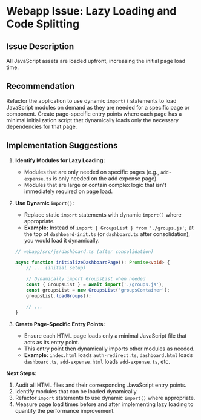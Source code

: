 # Webapp Issue: Lazy Loading and Code Splitting

## Issue Description

All JavaScript assets are loaded upfront, increasing the initial page load time.

## Recommendation

Refactor the application to use dynamic `import()` statements to load JavaScript modules on demand as they are needed for a specific page or component. Create page-specific entry points where each page has a minimal initialization script that dynamically loads only the necessary dependencies for that page.

## Implementation Suggestions

1.  **Identify Modules for Lazy Loading:**
    *   Modules that are only needed on specific pages (e.g., `add-expense.ts` is only needed on the add expense page).
    *   Modules that are large or contain complex logic that isn't immediately required on page load.

2.  **Use Dynamic `import()`:**
    *   Replace static `import` statements with dynamic `import()` where appropriate.
    *   **Example:** Instead of `import { GroupsList } from './groups.js';` at the top of `dashboard-init.ts` (or `dashboard.ts` after consolidation), you would load it dynamically.

    ```typescript
    // webapp/src/js/dashboard.ts (after consolidation)

    async function initializeDashboardPage(): Promise<void> {
        // ... (initial setup)

        // Dynamically import GroupsList when needed
        const { GroupsList } = await import('./groups.js');
        const groupsList = new GroupsList('groupsContainer');
        groupsList.loadGroups();

        // ...
    }
    ```

3.  **Create Page-Specific Entry Points:**
    *   Ensure each HTML page loads only a minimal JavaScript file that acts as its entry point.
    *   This entry point then dynamically imports other modules as needed.
    *   **Example:** `index.html` loads `auth-redirect.ts`, `dashboard.html` loads `dashboard.ts`, `add-expense.html` loads `add-expense.ts`, etc.

**Next Steps:**
1.  Audit all HTML files and their corresponding JavaScript entry points.
2.  Identify modules that can be loaded dynamically.
3.  Refactor `import` statements to use dynamic `import()` where appropriate.
4.  Measure page load times before and after implementing lazy loading to quantify the performance improvement.
